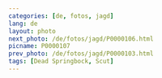 ```yaml
---
categories: [de, fotos, jagd]
lang: de
layout: photo
next_photo: /de/fotos/jagd/P0000106.html
picname: P0000107
prev_photo: /de/fotos/jagd/P0000103.html
tags: [Dead Springbock, Scut]
---
```

